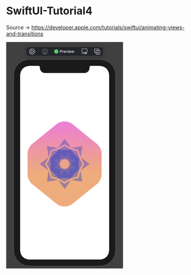 # SwiftUI-Tutorial4
Source -> https://developer.apple.com/tutorials/swiftui/animating-views-and-transitions

<p float="left">
  <img src="https://github.com/harunozdemir/SwiftUI-Tutorials/blob/main/Tutorial5/Landmarks/Images/output.png" width="315">
</p>
